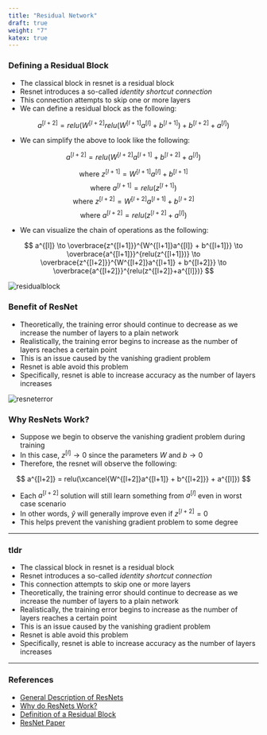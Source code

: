 ```yaml
---
title: "Residual Network"
draft: true
weight: "7"
katex: true
---
```


### Defining a Residual Block
- The classical block in resnet is a residual block
- Resnet introduces a so-called *identity shortcut connection*
- This connection attempts to skip one or more layers
- We can define a residual block as the following:

$$ a^{[l+2]} = relu(W^{[l+2]}relu(W^{[l+1]}a^{[l]} + b^{[l+1]}) + b^{[l+2]} + a^{[l]}) $$

- We can simplify the above to look like the following:

$$ a^{[l+2]} = relu(W^{[l+2]}a^{[l+1]} + b^{[l+2]} + a^{[l]}) $$

$$ \text{where } z^{[l+1]} = W^{[l+1]}a^{[l]} + b^{[l+1]} $$
$$ \text{where } a^{[l+1]} = relu(z^{[l+1]}) $$
$$ \text{where } z^{[l+2]} = W^{[l+2]}a^{[l+1]} + b^{[l+2]} $$
$$ \text{where } a^{[l+2]} = relu(z^{[l+2]} + a^{[l]}) $$

- We can visualize the chain of operations as the following:

$$ a^{[l]} \to \overbrace{z^{[l+1]}}^{W^{[l+1]}a^{[l]} + b^{[l+1]}} \to \overbrace{a^{[l+1]}}^{relu(z^{[l+1]})} \to \overbrace{z^{[l+2]}}^{W^{[l+2]}a^{[l+1]} + b^{[l+2]}} \to \overbrace{a^{[l+2]}}^{relu(z^{[l+2]}+a^{[l]})} $$

![residualblock](/img/resblock.svg)

### Benefit of ResNet
- Theoretically, the training error should continue to decrease as we increase the number of layers to a plain network
- Realistically, the training error begins to increase as the number of layers reaches a certain point
- This is an issue caused by the vanishing gradient problem
- Resnet is able avoid this problem
- Specifically, resnet is able to increase accuracy as the number of layers increases

![resneterror](/img/resnet_error.svg)

### Why ResNets Work?
- Suppose we begin to observe the vanishing gradient problem during training
- In this case, $z^{[l]} \to 0$ since the parameters $W$ and $b \to 0$
- Therefore, the resnet will observe the following:

$$ a^{[l+2]} = relu(\xcancel{W^{[l+2]}a^{[l+1]} + b^{[l+2]}} + a^{[l]}) $$

- Each $a^{[l+2]}$ solution will still learn something from $a^{[l]}$ even in worst case scenario
- In other words, $\hat{y}$ will generally improve even if $z^{[l+2]}=0$
- This helps prevent the vanishing gradient problem to some degree

---

### tldr
- The classical block in resnet is a residual block
- Resnet introduces a so-called *identity shortcut connection*
- This connection attempts to skip one or more layers
- Theoretically, the training error should continue to decrease as we increase the number of layers to a plain network
- Realistically, the training error begins to increase as the number of layers reaches a certain point
- This is an issue caused by the vanishing gradient problem
- Resnet is able avoid this problem
- Specifically, resnet is able to increase accuracy as the number of layers increases

---

### References
- [General Description of ResNets](https://www.youtube.com/watch?v=ZILIbUvp5lk&list=PLkDaE6sCZn6Gl29AoE31iwdVwSG-KnDzF&index=14)
- [Why do ResNets Work?](https://www.youtube.com/watch?v=RYth6EbBUqM&list=PLkDaE6sCZn6Gl29AoE31iwdVwSG-KnDzF&index=15)
- [Definition of a Residual Block](https://stats.stackexchange.com/questions/246928/what-exactly-is-a-residual-learning-block-in-the-context-of-deep-residual-networ)
- [ResNet Paper](https://arxiv.org/pdf/1512.03385.pdf)

